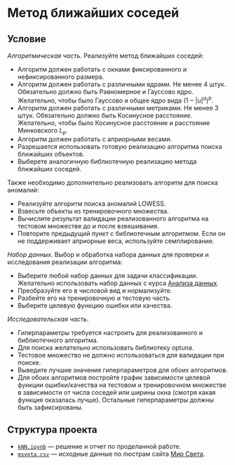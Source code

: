 # Метод ближайших соседей

## Условие

*Алгоритмическая часть*. Реализуйте метод ближайших соседей:

* Алгоритм должен работать с окнами фиксированного и нефиксированного размера.
* Алгоритм должен работать с различными ядрами. Не менее 4 штук. Обязательно должно быть Равномерное и Гауссово ядро. Желательно, чтобы было Гауссово и общее ядро вида $\left(1 - |u|^{a}\right)^{b}$.
* Алгоритм должен работать с различными метриками. Не менее 3 штук. Обязательно должно быть Косинусное расстояние. Желательно, чтобы было Косинусное расстояние и расстояние Минковского $L_{p}$.
* Алгоритм должен работать с априорными весами.
* Разрешается использовать готовую реализацию алгоритма поиска ближайших объектов.
* Выберете аналогичную библиотечную реализацию метода ближайших соседей.

Также необходимо дополнительно реализовать алгоритм для поиска аномалий:

* Реализуйте алгоритм поиска аномалий LOWESS.
* Взвесьте объекты из тренировочного множества.
* Вычислите результат валидации реализованного алгоритма на тестовом множестве до и после взвешивания.
* Повторите предыдущий пункт с библиотечным алгоритмом. Если он не поддерживает априорные веса, используйте семплирование.

*Набор данных*. Выбор и обработка набора данных для проверки и исследования реализации алгоритма:

* Выберите любой набор данных для задачи классификации. Желательно использовать набор данных с курса [Анализа данных](../data-analysis/).
* Преобразуйте его в числовой вид и нормализуйте.
* Разбейте его на тренировочную и тестовую часть.
* Выберите целевую функцию ошибки или качества.

*Исследовательская часть*.

* Гиперпараметры требуется настроить для реализованного и библиотечного алгоритма.
* Для поиска желательно использовать библиотеку optuna.
* Тестовое множество не должно использоваться для валидации при поиске.
* Выведите лучшие значения гиперпараметров для обоих алгоритмов.
* Для обоих алгоритмов постройте график зависимости целевой функции ошибки/качества на тестовом и тренировочном множестве в зависимости от числа соседей или ширины окна (смотря какая функция оказалась лучше). Остальные гиперпараметры должны быть зафиксированы.

## Структура проекта

* [`kNN.ipynb`](kNN.ipynb) — решение и отчет по проделанной работе.
* [`msveta.csv`](msveta.csv) — исходные данные по люстрам сайта [Мир Света](https://www.msveta.ru/).
